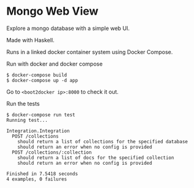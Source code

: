 # Mongo Web View

Explore a mongo database with a simple web UI.

Made with Haskell.

Runs in a linked docker container system using Docker Compose.

Run with docker and docker compose

```
$ docker-compose build
$ docker-compose up -d app
```

Go to `<boot2docker ip>:8000` to check it out.

Run the tests

```
$ docker-compose run test
Running test...

Integration.Integration
  POST /collections
    should return a list of collections for the specified database
    should return an error when no config is provided
  POST /collections/:collection
    should return a list of docs for the specified collection
    should return an error when no config is provided

Finished in 7.5418 seconds
4 examples, 0 failures
```
